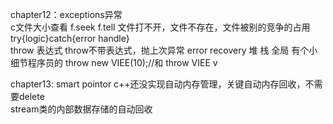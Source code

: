 chapter12：exceptions异常  
c文件大小查看 f.seek f.tell
文件打不开，文件不存在，文件被别的竞争的占用
try{logic}catch{error handle}  
throw 表达式  throw不带表达式，抛上次异常
error recovery
堆 栈 全局
有个小细节程序员的 throw new VIEE(10);//和 throw VIEE v

chapter13: smart pointor
c++还没实现自动内存管理，关键自动内存回收，不需要delete  
stream类的内部数据存储的自动回收